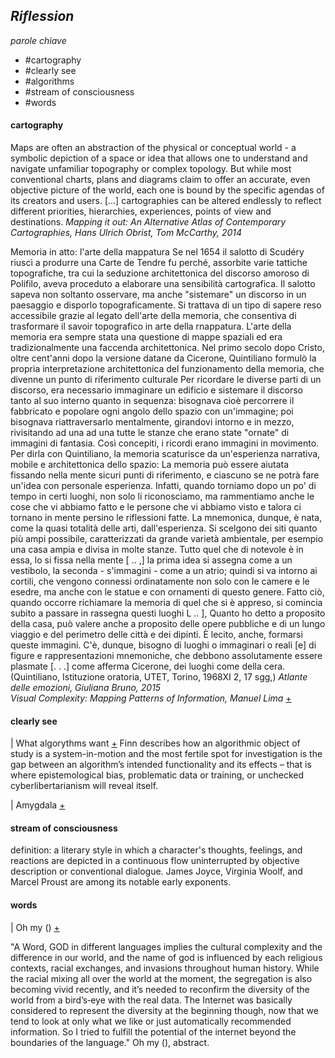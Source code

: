 ## *Riflession*

*parole chiave*
+    #cartography
+    #clearly see
+    #algorithms
+    #stream of consciousness
+    #words

#### cartography
Maps are often an abstraction of the physical or conceptual world - a symbolic depiction of a space or idea that allows one to understand and navigate unfamiliar topography or complex topology. But while most conventional charts, plans and diagrams claim to offer an accurate, even objective picture of the world, each one is bound by the specific agendas of its creators and users.
[...] cartographies can be altered endlessly to reflect different priorities, hierarchies, experiences, points of view and destinations. *Mapping it out: An Alternative Atlas of Contemporary Cartographies, Hans Ulrich Obrist, Tom McCarthy, 2014*

Memoria in atto: l'arte della mappatura
Se nel 1654 il salotto di Scudéry riuscì a produrre una Carte de Tendre fu perché,
assorbite varie tattiche topografiche, tra cui la seduzione architettonica del discorso
amoroso di Polifilo, aveva proceduto a elaborare una sensibilità cartografica. Il salotto
sapeva non soltanto osservare, ma anche "sistemare" un discorso in un paesaggio e
disporlo topograficamente. Si trattava di un tipo di sapere reso accessibile grazie al legato
dell'arte della memoria, che consentiva di trasformare il savoir topografico in arte della
rnappatura.
L'arte della memoria era sempre stata una questione di mappe spaziali ed era
tradizionalmente una faccenda architettonica. Nel primo secolo dopo Cristo, oltre cent'anni
dopo la versione datane da Cicerone, Quintiliano formulò la propria interpretazione
architettonica del funzionamento della memoria, che divenne un punto di riferimento
culturale Per ricordare le diverse parti di un discorso, era necessario immaginare un
edificio e sistemare il discorso tanto al suo interno quanto in sequenza: bisognava cioè
percorrere il fabbricato e popolare ogni angolo dello spazio con un'immagine; poi
bisognava riattraversarlo mentalmente, girandovi intorno e in mezzo, rivisitando ad una ad
una tutte le stanze che erano state "ornate" di immagini di fantasia. Così concepiti, i ricordi
erano immagini in movimento. Per dirla con Quintiliano, la memoria scaturisce da
un'esperienza narrativa, mobile e architettonica dello spazio:
La memoria può essere aiutata fissando nella mente sicuri punti di riferimento, e ciascuno
se ne potrà fare un'idea con personale esperienza. Infatti, quando torniamo dopo un po' di
tempo in certi luoghi, non solo li riconosciamo, ma rammentiamo anche le cose che vi
abbiamo fatto e le persone che vi abbiamo visto e talora ci tornano in mente persino le
riflessioni fatte. La mnemonica, dunque, è nata, come la quasi totalità delle arti,
dall'esperienza. Si scelgono dei siti quanto più ampi possibile, caratterizzati da grande
varietà ambientale, per esempio una casa ampia e divisa in molte stanze. Tutto quel che
di notevole è in essa, lo si fissa nella mente [ .. ,] la prima idea si assegna come a un
vestibolo, la seconda - s'immagini - come a un atrio; quindi si va intorno ai cortili, che
vengono connessi ordinatamente non solo con le camere e le esedre, ma anche con le
statue e con ornamenti di questo genere. Fatto ciò, quando occorre richiamare la memoria
di quel che si è appreso, si comincia subito a passare in rassegna questi luoghi L .. ],
Quanto ho detto a proposito della casa, può valere anche a proposito delle opere
pubbliche e di un lungo viaggio e del perimetro delle città e dei dipinti. È lecito, anche,
formarsi queste immagini. C'è, dunque, bisogno di luoghi o immaginari o reali [e] di figure
e rappresentazioni mnemoniche, che debbono assolutamente essere plasmate [. . .] come
afferma Cicerone, dei luoghi come della cera.(Quintiliano, Istituzione oratoria, UTET,
Torino, 1968XI 2, 17 sgg,)
*Atlante delle emozioni, Giuliana Bruno, 2015* <br>
*Visual Complexity: Mapping Patterns of Information, Manuel Lima*  [+](http://www.creativeapplications.net/featured/visual-complexity-mapping-patterns-of-information-books/)

#### clearly see
| What algorythms want [+](http://www.creativeapplications.net/reviews/what-algorithms-want-reflecting-on-human-agency-in-the-age-of-automation/)
Finn describes how an algorithmic object of study is a system-in-motion and the most fertile spot for investigation is the gap between an algorithm’s intended functionality and its effects – that is where epistemological bias, problematic data or training, or unchecked cyberlibertarianism will reveal itself.

| Amygdala [+](http://www.creativeapplications.net/maxmsp/codex-anima-mundi-interview-with-fuse/)

#### stream of consciousness
definition: a literary style in which a character's thoughts, feelings, and reactions are depicted in a continuous flow uninterrupted by objective description or conventional dialogue. James Joyce, Virginia Woolf, and Marcel Proust are among its notable early exponents.

#### words
| Oh my () [+](http://www.creativeapplications.net/arduino-2/oh-my-calling-for-god-in-48-languages-using-twitter-api/)

"A Word, GOD in different languages implies the cultural complexity and the difference in our world, and the name of god is influenced by each religious contexts, racial exchanges, and invasions throughout human history. While the racial mixing all over the world at the moment, the segregation is also becoming vivid recently, and it’s needed to reconfirm the diversity of the world from a bird’s‐eye with the real data. The Internet was basically considered to represent the diversity at the beginning though, now that we tend to look at only what we like or just automatically recommended information. So I tried to fulfill the potential of the internet beyond the boundaries of the language." Oh my (), abstract.
